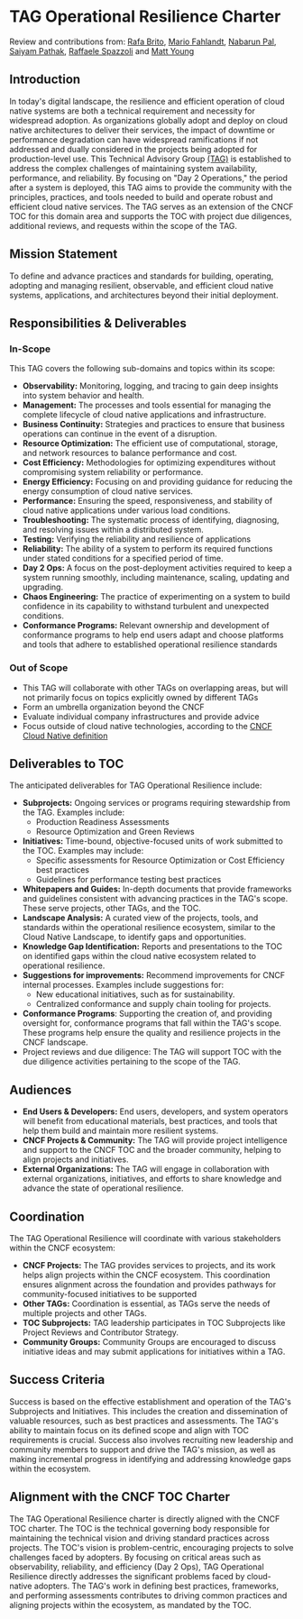 # TAG Operational Resilience Charter

Review and contributions from: [Rafa Brito](https://github.com/brito-rafa), [Mario Fahlandt](https://github.com/mfahlandt), [Nabarun Pal](https://www.github.com/palnabarun), [Saiyam Pathak](https://github.com/saiyam1814), [Raffaele Spazzoli](https://github.com/raffaelespazzoli) and [Matt Young](https://github.com/halcyondude)

## Introduction

In today's digital landscape, the resilience and efficient operation of cloud native systems are both a technical requirement and necessity for widespread adoption. 
As organizations globally adopt and deploy on cloud native architectures to deliver their services, the impact of downtime or performance degradation can have widespread ramifications if not addressed and dually considered in the projects being adopted for production-level use. 
This Technical Advisory Group [(TAG)](https://github.com/cncf/toc/blob/main/governance/tag-governance.md) is established to address the complex challenges of maintaining system availability, performance, and reliability. By focusing on "Day 2 Operations," the period after a system is deployed, this TAG aims to provide the community with the principles, practices, and tools needed to build and operate robust and efficient cloud native services. The TAG serves as an extension of the CNCF TOC for this domain area and supports the TOC with project due diligences, additional reviews, and requests within the scope of the TAG.

## Mission Statement

To define and advance practices and standards for building, operating, adopting and managing resilient, observable, and efficient cloud native systems, applications, and architectures beyond their initial deployment. 

## Responsibilities & Deliverables

### In-Scope

This TAG covers the following sub-domains and topics within its scope:

* **Observability:** Monitoring, logging, and tracing to gain deep insights into system behavior and health.
* **Management:** The processes and tools essential for managing the complete lifecycle of cloud native applications and infrastructure.
* **Business Continuity:** Strategies and practices to ensure that business operations can continue in the event of a disruption.
* **Resource Optimization:** The efficient use of computational, storage, and network resources to balance performance and cost. 
* **Cost Efficiency:** Methodologies for optimizing expenditures without compromising system reliability or performance. 
* **Energy Efficiency:** Focusing on and providing guidance for reducing the energy consumption of cloud native services.
* **Performance:** Ensuring the speed, responsiveness, and stability of cloud native applications under various load conditions.
* **Troubleshooting:** The systematic process of identifying, diagnosing, and resolving issues within a distributed system.
* **Testing:** Verifying the reliability and resilience of applications
* **Reliability:** The ability of a system to perform its required functions under stated conditions for a specified period of time.
* **Day 2 Ops:** A focus on the post-deployment activities required to keep a system running smoothly, including maintenance, scaling, updating and upgrading.
* **Chaos Engineering:** The practice of experimenting on a system to build confidence in its capability to withstand turbulent and unexpected conditions.
* **Conformance Programs:** Relevant ownership and development of conformance programs to help end users adapt and choose platforms and tools that adhere to established operational resilience standards

### Out of Scope

* This TAG will collaborate with other TAGs on overlapping areas, but will not primarily focus on topics explicitly owned by different TAGs
* Form an umbrella organization beyond the CNCF
* Evaluate individual company infrastructures and provide advice
* Focus outside of cloud native technologies, according to the [CNCF Cloud Native definition](https://github.com/cncf/toc/blob/main/DEFINITION.md)


## Deliverables to TOC

The anticipated deliverables for TAG Operational Resilience include:

* **Subprojects:** Ongoing services or programs requiring stewardship from the TAG. Examples include:
  * Production Readiness Assessments
  * Resource Optimization and Green Reviews
* **Initiatives:** Time-bound, objective-focused units of work submitted to the TOC. Examples may include:
  * Specific assessments for Resource Optimization or Cost Efficiency best practices
  * Guidelines for performance testing best practices
* **Whitepapers and Guides:** In-depth documents that provide frameworks and guidelines consistent with advancing practices in the TAG's scope. These serve projects, other TAGs, and the TOC. 
* **Landscape Analysis:** A curated view of the projects, tools, and standards within the operational resilience ecosystem, similar to the Cloud Native Landscape, to identify gaps and opportunities.
* **Knowledge Gap Identification:** Reports and presentations to the TOC on identified gaps within the cloud native ecosystem related to operational resilience. 
* **Suggestions for improvements:** Recommend improvements for CNCF internal processes. Examples include suggestions for:
    * New educational initiatives, such as for sustainability.
    * Centralized conformance and supply chain tooling for projects.
* **Conformance Programs**: Supporting the creation of, and providing oversight for, conformance programs that fall within the TAG's scope. These programs help ensure the quality and resilience projects in the CNCF landscape.
* Project reviews and due diligence: The TAG will support TOC with the due diligence activities pertaining to the scope of the TAG.

## Audiences

* **End Users & Developers:** End users, developers, and system operators will benefit from educational materials, best practices, and tools that help them build and maintain more resilient systems.
* **CNCF Projects & Community:** The TAG will provide project intelligence and support to the CNCF TOC and the broader community, helping to align projects and initiatives.
* **External Organizations:** The TAG will engage in collaboration with external organizations, initiatives, and efforts to share knowledge and advance the state of operational resilience.

## Coordination

The TAG Operational Resilience will coordinate with various stakeholders within the CNCF ecosystem:

* **CNCF Projects:** The TAG provides services to projects, and its work helps align projects within the CNCF ecosystem. This coordination ensures alignment across the foundation and provides pathways for community-focused initiatives to be supported
* **Other TAGs:** Coordination is essential, as TAGs serve the needs of multiple projects and other TAGs. 
* **TOC Subprojects:** TAG leadership participates in TOC Subprojects like Project Reviews and Contributor Strategy.
* **Community Groups:** Community Groups are encouraged to discuss initiative ideas and may submit applications for initiatives within a TAG.

## Success Criteria

Success is based on the effective establishment and operation of the TAG's Subprojects and Initiatives. This includes the creation and dissemination of valuable resources, such as best practices and assessments. The TAG's ability to maintain focus on its defined scope and align with TOC requirements is crucial. Success also involves recruiting new leadership and community members to support and drive the TAG's mission, as well as making incremental progress in identifying and addressing knowledge gaps within the ecosystem. 


## Alignment with the CNCF TOC Charter
The TAG Operational Resilience charter is directly aligned with the CNCF TOC charter. The TOC is the technical governing body responsible for maintaining the technical vision and driving standard practices across projects. The TOC's vision is problem-centric, encouraging projects to solve challenges faced by adopters. By focusing on critical areas such as observability, reliability, and efficiency (Day 2 Ops), TAG Operational Resilience directly addresses the significant problems faced by cloud-native adopters. The TAG's work in defining best practices, frameworks, and performing assessments contributes to driving common practices and aligning projects within the ecosystem, as mandated by the TOC. 
